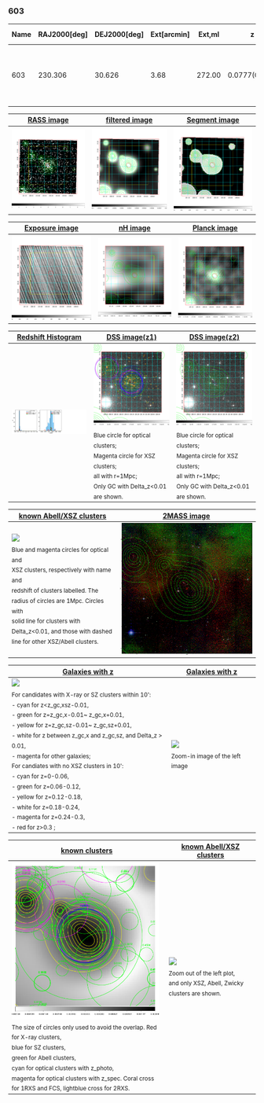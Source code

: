 <div STYLE="page-break-after: always;"></div>

### 603

|Name|RAJ2000[deg]|DEJ2000[deg] |Ext[arcmin]| Ext,ml | z | z_src| C|GC(XSZ,Delta_z<0.01)| GC(OPT,Delta_z<0.01)|GC| R_sig[arcmin] | R500[arcmin] | R500[Mpc]| CRsig[c/s] | CR500[c/s] |L500[1E44 erg/s]|F500[1E-12 erg/s/cm^2]| M500[1E14 Msun]|Tx[keV]|Cnt_sig|Beta|Rc[arcmin]|Comment|Alias|
|---|---|---|---|---|---|------|---|--------|---------|----------|---|---|---|---|---|---|---|---|---|---|---|---|---|---|
|603| 230.306| 30.626| 3.68| 272.00| 0.0777(0.005)| z1, z_xsz| B| MCXC, PSZ2, Tar, XB| A, N, W| A, C, F20, MCXC, N, PSZ2, Tar, W, XB| 11.725| 11.502| 1.015| 0.604(0.049)| 0.602(0.049)| 1.758(0.071)| 11.843(0.481)| 3.20(0.06)| 4.50(0.06)| 213.8| 0.962(-0.053+0.028)| 7.440(-0.441+0.341)| -| k455|

|[RASS image](../image/603/603_img.pdf)|[filtered image](../image/603/603_fil.pdf)|[Segment image](../image/603/603_seg.pdf)|
|-------------------|--------------------|-------------------|
| <img src="../image/603/603_img.png" width="300">  | <img src="../image/603/603_fil.png" width="300">   | <img src="../image/603/603_seg.png" width="300">  |

|[Exposure image](../image/603/603_mex.pdf)| [nH image](../image/603/603_nh.pdf)| [Planck image](../image/603/603_p.pdf)|
|-------------------|--------------------|-------------------|
|<img src="../image/603/603_mex.png" width="300">   | <img src="../image/603/603_nh.png" width="300">    | <img src="../image/603/603_p.png" width="300"> |

|[Redshift Histogram](../image/603/603_zg.pdf) | [DSS image(z1)](../image/603/603_dss_z1.pdf)      |  [DSS image(z2)](../image/603/603_dss_z2.pdf)    |
|-------------------|--------------------|-------------------|
|<img src="../image/603/603_zg.png" width="300"> |<img src="../image/603/603_dss_z1.png" width="300"> <sub><br>Blue circle for optical clusters; <br>Magenta circle for XSZ clusters; <br>all with r=1Mpc; <br>Only GC with Delta_z<0.01 are shown. </sub>| <img src="../image/603/603_dss_z2.png" width="300"><sub><br>Blue circle for optical clusters; <br>Magenta circle for XSZ clusters; <br>all with r=1Mpc; <br>Only GC with Delta_z<0.01 are shown. </sub> |

|[known Abell/XSZ clusters](../image/603/603_m.pdf) | [2MASS image](../image/603/603_2mass.pdf)      |
|-------------------|-------------------|
|<img src=../image/603/603_m.png width="300"> <br><sub>Blue and magenta circles for optical and <br>XSZ clusters, respectively with name and <br>redshift of clusters labelled. The <br>radius of circles are 1Mpc. Circles with <br>solid line for clusters with <br>Delta_z<0.01, and those with dashed <br>line for other XSZ/Abell clusters.        </sub>|<img src="../image/603/603_2mass.png" width="300">  |

|[Galaxies with z](../image/603/603_opt_ned.pdf) |[Galaxies with z](../image/603/603_opt_ned_zoom.pdf) |
|-------------------|-------------------|
| <img src=../image/603/603_opt_ned.png width="300"> <br><sub> For candidates with X-ray or SZ clusters within 10': <br> - cyan for z<z_gc,xsz-0.01, <br> - green for z=z_gc,x-0.01~ z_gc,x+0.01, <br> - yellow for z=z_gc,sz-0.01~ z_gc,sz+0.01, <br> - white for z between z_gc,x and z_gc,sz, and Delta_z > 0.01, <br> - magenta for other galaxies; <br>For candiates with no XSZ clusters in 10': <br> - cyan for z=0-0.06, <br> - green for z=0.06-0.12, <br> - yellow for z=0.12-0.18, <br> - white for z=0.18-0.24, <br> - magenta for z=0.24-0.3, <br> - red for z>0.3 ;  </sub>|<img src=../image/603/603_opt_ned_zoom.png width="300">  <br><sub> Zoom-in image of the left image</sub>|

|[known clusters](../image/603/603_gc.pdf) |[known Abell/XSZ clusters](../image/603/603_gc_large.pdf) |
|-------------------|-------------------|
| <img src=../image/603/603_gc.png width="300"> <br><sub> The size of circles only used to avoid the overlap. Red for X-ray clusters, <br> blue for SZ clusters, <br> green for Abell clusters, <br> cyan for optical clusters with z_photo, <br> magenta for optical clusters with z_spec. Coral cross for 1RXS and FCS, lightblue cross for 2RXS. </sub>|<img src=../image/603/603_gc_large.png width="300"> <br><sub> Zoom out of the left plot, <br> and only XSZ, Abell, Zwicky clusters are shown. </sub> |



